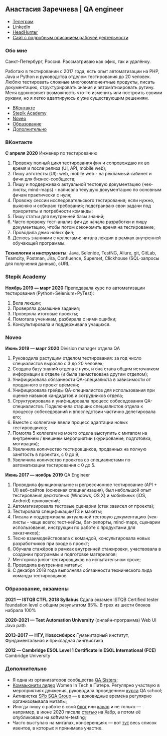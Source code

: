 ## Анастасия Заречнева | QA engineer

 - [Телеграм](https://t.me/aozherelyeva)
 - [LinkedIn](https://www.linkedin.com/in/aozherelyeva/)
 - [HeadHunter](https://spb.hh.ru/resume/4a837f62ff074ec1c50039ed1f65724b7a6431)
 - [Сайт с подробным описанием рабочей
   деятельности](https://qanastasiya.netlify.app/)
   

###  Обо мне

Санкт-Петербург, Россия. Рассматриваю как офис, так и удалёнку.

Работаю в тестировании с 2017 года, есть опыт автоматизации на PHP, Java и Python и руководства отделом тестирования до 20 человек. Люблю тестировать сложные многокомпонентные продукты, писать документацию, структурировать знания и автоматизировать рутину. Меня вдохновляет возможность что-то изменить или построить своими руками, но я легко адаптируюсь к уже существующим решениям.

- [ВКонтакте](#вконтакте)
- [Stepik Academy](#stepik-academy)
- [Noveo](#noveo)
 - [Образование](#образование-экзамены)
 - [Дополнительно](#дополнительно)

### ВКонтакте
**С апреля 2020** Инженер по тестированию
1. Провожу полный цикл тестирования фич и сопровождаю их во время и после релиза (UI, API, mobile web);  
2. Пишу автотесты (UI): web, mobile web - на рекламный кабинет и фичи для бизнес-сообществ;  
3. Пишу и поддерживаю актуальной тестовую документацию (чек-листы, mind-maps) - написала текущую документацию по основным фичам практически с нуля;  
4. Провожу сессии исследовательского тестирования; если нужно, выясняю и собираю требования; подстраиваю свои задачи под приоритеты и потребности команды;  
5. Пишу статьи для внутренней базы знаний;  
6. Часто провожу тест-анализ фич до начала разработки и пишу документацию, чтобы потом сэкономить время на тестирование;  
7. Проводила демо новых фич;  
8. Делюсь знаниями с коллегами: читала лекции в рамках внутренней обучающей программы.  
  
**Технологии и инструменты**: Java, Selenide, TestNG, Allure, git, GitLab, Teamcity, Postman, Jira, Confluence, Superset, Clickhouse (SQL-запросы для получения данных), cURL.

### Stepik Academy
**Ноябрь 2019 — март 2020**
Преподавала курс по автоматизации тестирования (Python+Selenium+PyTest):  
1. Вела лекции;  
2. Проверяла домашние задания;  
3. Проверяла итоговые проекты;  
4. Помогала ученикам, разбирала с ними ошибки;  
5. Консультировала и поддерживала учащихся.

### Noveo
**Июнь  2019 — март  2020**
Division manager отдела QA
1. Руководила растущим отделом тестирования: за год число специалистов выросло с 3 до 20 человек;  
2. Создала базу знаний отдела с нуля, и она стала общим источником информации в отделе (и была заимствована другим отделом);  
3. Унифицировала обязанности QA-специалиста в зависимости от проданного в проект времени;  
4. Унифицировала грейды QA-специалистов для использования при оценке навыков кандидатов и сотрудников отдела;  
5. Структурировала и унифицировала процесс собеседования QA-специалистов. Подключила старших специалистов отдела к процессу собеседований и впоследствии частично делегировала его;  
6. Вместе с коллегами ввели процесс адаптации новых тестировщиков;  
7. Помогла 5 коллегам из моего отдела выступить с митапом на внутреннем / внешнем мероприятии (курирование, подготовка, мотивация);  
8. Увеличила количество тестировщиков, проданных на полную занятость в проектах, с 0 до 9;  
9. Увеличила количество проектов со специалистами по автоматизации тестирования с 0 до 5.

**Июнь  2017 — ноябрь  2019**
QA Engineer
1. Проводила функциональное и регрессионное тестирование (API + UI) веб-сайтов (основная специализация), был небольшой опыт тестирования десктопных (Windows, OS X) и мобильных (iOS, Android) приложений;  
2. Автоматизировала тестовые сценарии (стек зависел от проекта);  
3. Тестировала спецификации/ТЗ и макеты;  
4. Писала и поддерживала актуальной тестовую документацию (чек-листы - чаще всего; тест-кейсы, баг-репорты, mind-maps, сценарии использования, инструкции по работе с продуктами для заказчиков);  
5. Тесно взаимодействовала с командой, консультировала новых разработчиков при входе в проект;  
6. Обучала стажёров в рамках внутренней стажировки, участвовала в создании программы и подготовке материалов;  
7. Менторила junior-тестировщиков на испытательном сроке;  
7. Проводила внутренние митапы;  
9. С декабря 2018 года выполняла обязанности технического лида команды тестировщиков.


### Образование, экзамены
**2021 — ISTQB CTFL 2018 Syllabus**
Сдала экзамен ISTQB Certified tester foundation level с общим результатом 85%. В трех из шести блоков набрала 100%

**2020-2021 — Test Automation University** (онлайн-программа)
Web UI Java path

**2013-2017 — НГУ, Новосибирск**
Гуманитарный институт, Фундаментальная и прикладная лингвистика
  
**2012 — Cambridge ESOL Level 1 Certificate in ESOL International (FCE)**
Cambridge University

### Дополнительно

 - Я одна из организаторов сообщества [QA Sisters](https://sites.google.com/view/qasisters);
 - [Коммьюнити лидер](http://women-in-tech.org/ru) Women In Tech в Питере. Регулярно участвую в мероприятиях движения, руководила проведением [курса](https://stepik.org/course/73926) QA school;
 - Активистка [SPb SQA Group](https://t.me/spbsqa) — в доковидные времена регулярно организовывала митапы;
 - Иногда пишу о работе в свой [блог](https://teletype.in/@qa_nastasiya) или [канал](https://t.me/test_pass) и не только — например, в июне 2020 писала [статью](https://habr.com/ru/company/jugru/blog/506048/) на Хабр, а потом её опубликовали на software-testing;
 - Часто выступаю на митапах, конференциях — вот [тут](https://qanastasiya.netlify.app/events.html) весь список ивентов, в которых я принимала участие.
